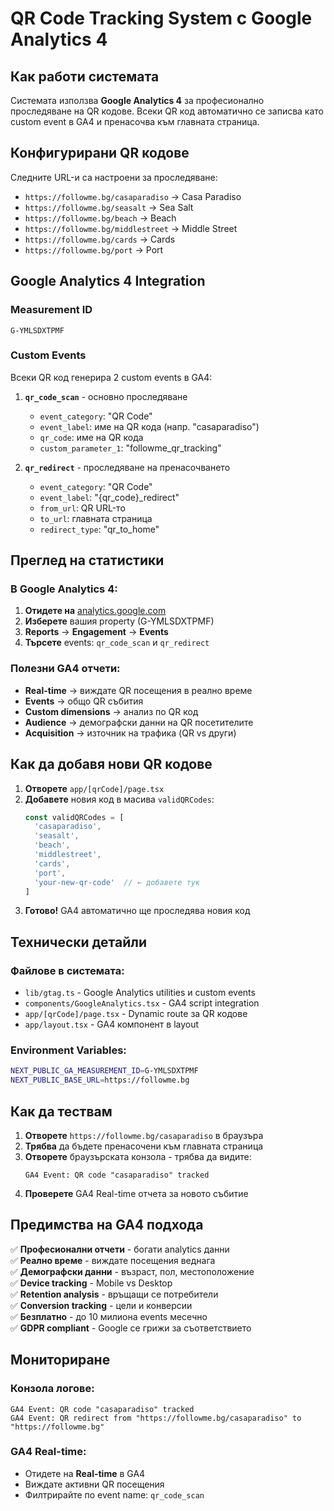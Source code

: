 # QR Code Tracking System с Google Analytics 4

## Как работи системата

Системата използва **Google Analytics 4** за професионално проследяване на QR кодове. Всеки QR код автоматично се записва като custom event в GA4 и пренасочва към главната страница.

## Конфигурирани QR кодове

Следните URL-и са настроени за проследяване:

- `https://followme.bg/casaparadiso` → Casa Paradiso
- `https://followme.bg/seasalt` → Sea Salt  
- `https://followme.bg/beach` → Beach
- `https://followme.bg/middlestreet` → Middle Street
- `https://followme.bg/cards` → Cards
- `https://followme.bg/port` → Port

## Google Analytics 4 Integration

### Measurement ID
```
G-YMLSDXTPMF
```

### Custom Events
Всеки QR код генерира 2 custom events в GA4:

1. **`qr_code_scan`** - основно проследяване
   - `event_category`: "QR Code"
   - `event_label`: име на QR кода (напр. "casaparadiso")
   - `qr_code`: име на QR кода
   - `custom_parameter_1`: "followme_qr_tracking"

2. **`qr_redirect`** - проследяване на пренасочването
   - `event_category`: "QR Code"  
   - `event_label`: "{qr_code}_redirect"
   - `from_url`: QR URL-то
   - `to_url`: главната страница
   - `redirect_type`: "qr_to_home"

## Преглед на статистики

### В Google Analytics 4:

1. **Отидете на** [analytics.google.com](https://analytics.google.com)
2. **Изберете** вашия property (G-YMLSDXTPMF)
3. **Reports** → **Engagement** → **Events**
4. **Търсете** events: `qr_code_scan` и `qr_redirect`

### Полезни GA4 отчети:

- **Real-time** → виждате QR посещения в реално време
- **Events** → общо QR събития  
- **Custom dimensions** → анализ по QR код
- **Audience** → демографски данни на QR посетителите
- **Acquisition** → източник на трафика (QR vs други)

## Как да добавя нови QR кодове

1. **Отворете** `app/[qrCode]/page.tsx`
2. **Добавете** новия код в масива `validQRCodes`:
   ```typescript
   const validQRCodes = [
     'casaparadiso',
     'seasalt', 
     'beach',
     'middlestreet',
     'cards',
     'port',
     'your-new-qr-code'  // ← добавете тук
   ]
   ```
3. **Готово!** GA4 автоматично ще проследява новия код

## Технически детайли

### Файлове в системата:

- `lib/gtag.ts` - Google Analytics utilities и custom events
- `components/GoogleAnalytics.tsx` - GA4 script integration  
- `app/[qrCode]/page.tsx` - Dynamic route за QR кодове
- `app/layout.tsx` - GA4 компонент в layout

### Environment Variables:

```bash
NEXT_PUBLIC_GA_MEASUREMENT_ID=G-YMLSDXTPMF
NEXT_PUBLIC_BASE_URL=https://followme.bg
```

## Как да тествам

1. **Отворете** `https://followme.bg/casaparadiso` в браузъра
2. **Трябва** да бъдете пренасочени към главната страница  
3. **Отворете** браузърската конзола - трябва да видите:
   ```
   GA4 Event: QR code "casaparadiso" tracked
   ```
4. **Проверете** GA4 Real-time отчета за новото събитие

## Предимства на GA4 подхода

✅ **Професионални отчети** - богати analytics данни  
✅ **Реално време** - виждате посещения веднага  
✅ **Демографски данни** - възраст, пол, местоположение  
✅ **Device tracking** - Mobile vs Desktop  
✅ **Retention analysis** - връщащи се потребители  
✅ **Conversion tracking** - цели и конверсии  
✅ **Безплатно** - до 10 милиона events месечно  
✅ **GDPR compliant** - Google се грижи за съответствието  

## Мониториране

### Конзола логове:
```
GA4 Event: QR code "casaparadiso" tracked
GA4 Event: QR redirect from "https://followme.bg/casaparadiso" to "https://followme.bg"
```

### GA4 Real-time:
- Отидете на **Real-time** в GA4
- Виждате активни QR посещения
- Филтрирайте по event name: `qr_code_scan`
